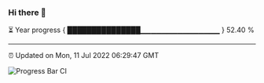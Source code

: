 ### Hi there 👋

⏳ Year progress { ███████████████▁▁▁▁▁▁▁▁▁▁▁▁▁▁▁ } 52.40 %

---

⏰ Updated on Mon, 11 Jul 2022 06:29:47 GMT

![Progress Bar CI](https://github.com/ZhaoGui/ZhaoGui/workflows/Progress%20Bar%20CI/badge.svg)
